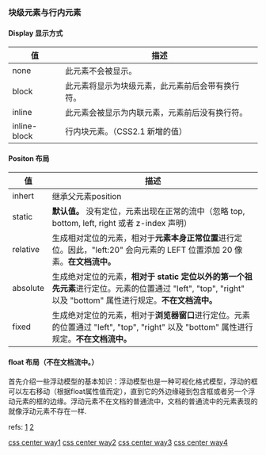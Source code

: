 ### 块级元素与行内元素

#### Display 显示方式
值 | 描述
------------  | -------------
none | 此元素不会被显示。
block	| 此元素将显示为块级元素，此元素前后会带有换行符。
inline |	此元素会被显示为内联元素，元素前后没有换行符。
inline-block	| 行内块元素。（CSS2.1 新增的值）


#### Positon 布局

值 | 描述
----| ----
inhert | 继承父元素position
static | **默认值。** 没有定位，元素出现在正常的流中（忽略 top, bottom, left, right 或者 z-index 声明）
relative | 生成相对定位的元素，相对于**元素本身正常位置**进行定位。因此，"left:20" 会向元素的 LEFT 位置添加 20 像素。**在文档流中。**
absolute | 生成绝对定位的元素，**相对于 static 定位以外的第一个祖先元素**进行定位。元素的位置通过 "left", "top", "right" 以及 "bottom" 属性进行规定。**不在文档流中。**
fixed | 生成绝对定位的元素，相对于**浏览器窗口**进行定位。元素的位置通过 "left", "top", "right" 以及 "bottom" 属性进行规定。**不在文档流中。**

#### float 布局（**不在文档流中。**）

首先介绍一些浮动模型的基本知识：浮动模型也是一种可视化格式模型，浮动的框可以左右移动（根据float属性值而定），直到它的外边缘碰到包含框或者另一个浮动元素的框的边缘。浮动元素不在文档的普通流中，文档的普通流中的元素表现的就像浮动元素不存在一样.

refs:
[1](http://www.cnblogs.com/dolphinX/archive/2012/10/13/2722501.html) 
[2](https://coolshell.cn/articles/6840.html)

[css center way1](https://www.w3cplus.com/css/vertically-center-content-with-css)
[css center way2](https://www.w3cplus.com/css/centering-css-complete-guide.html)
[css center way3](https://juejin.im/post/599970f4518825243a78b9d5)
[css center way4](http://answershuto.github.io/jekyll/update/2017/04/19/CSS%E5%B8%B8%E8%A7%81%E5%B8%83%E5%B1%80.html)
